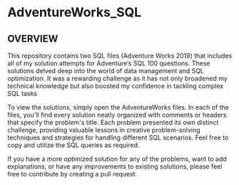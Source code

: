 # AdventureWorks_SQL



## OVERVIEW
This repository contains two SQL files (Adventure Works 2019) that includes all of my solution attempts for Adventure’s SQL 100 questions. These solutions delved deep into the world of data management and SQL optimization. It was a rewarding challenge as it has not only broadened my technical knowledge but also boosted my confidence in tackling complex SQL tasks

To view the solutions, simply open the AdventureWorks files. In each of the files, you'll find every solution neatly organized with comments or headers that specify the problem's title. Each problem presented its own distinct challenge, providing valuable lessons in creative problem-solving techniques and strategies for handling different SQL scenarios. Feel free to copy and utilize the SQL queries as required.

If you have a more optimized solution for any of the problems, want to add explanations, or have any improvements to existing solutions, please feel free to contribute by creating a pull request.
